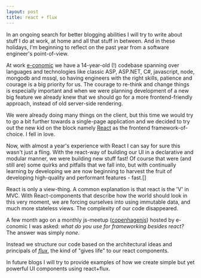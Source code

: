 ```yaml
---
layout: post
title: react + flux
---
```


In an ongoing search for better blogging abilities I will try to write about stuff I do at work, at home and all that stuff in between. And in these holidays, I'm beginning to reflect on the past year from a software engineer's point-of-view.

At work [e-conomic](http://www.e-conomic.com) we have a 14-year-old (!) codebase spanning over languages and technologies like classic ASP, ASP.NET, C#, javascript, node, mongodb and mssql, so having engineers with the right skills, patience and courage is a big priority for us. The courage to re-think and change things is especially important and when we were planning development of a new big feature we already knew that we should go for a more frontend-friendly approach, instead of old server-side rendering.

We were already doing many things on the client, but this time we would try to go a bit further towards a single-page application and we decided to try out the new kid on the block namely [React](http://facebook.github.io/react/) as the frontend framework-of-choice.
I fell in love.

Now, with almost a year's experience with React I can say for sure this wasn't just a fling. With the react-way of building our UI in a declarative and modular manner, we were building new stuff fast! Of course that were (and still are) some quirks and pitfalls that we fall into, but with continually learning by developing we are now beginning to harvest the fruit of developing high-quality and performant features - fast.[]

React is only a view-thing. A common explanation is that react is the 'V' in MVC. With React-components that describe how the world should look in this very moment, we are forcing ourselves into using immutable data, and much more stateless views. The complexity of our code disappeared.

A few month ago on a monthly js-meetup ([copenhagenjs](http://copenhagenjs.dk/)) hosted by e-conomic I was asked: _what do you use for frameworking besides react?_
The answer was simply _none_.

Instead we structure our code based on the architectural ideas and principals of [_flux_](http://facebook.github.io/flux/docs/overview.html), the kind of "gives life" to our react components.

In future blogs I will try to provide examples of how we create simple but yet powerful UI components using react+flux.